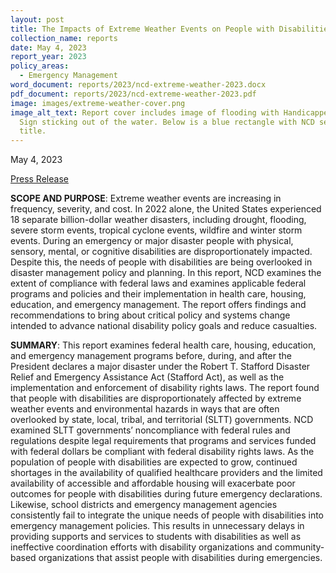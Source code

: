 ```yaml
---
layout: post
title: The Impacts of Extreme Weather Events on People with Disabilities
collection_name: reports
date: May 4, 2023
report_year: 2023
policy_areas:
  - Emergency Management
word_document: reports/2023/ncd-extreme-weather-2023.docx
pdf_document: reports/2023/ncd-extreme-weather-2023.pdf
image: images/extreme-weather-cover.png
image_alt_text: Report cover includes image of flooding with Handicapped Parking
  Sign sticking out of the water. Below is a blue rectangle with NCD seal and
  title.
---
```

May 4, 2023

[Press Release](https://ncd.gov/newsroom/2023/federal-report-finds-extreme-weather-substantially-and-disproportionately-impacts)

**SCOPE AND PURPOSE**: Extreme weather events are increasing in frequency, severity, and cost. In 2022 alone, the United States experienced 18 separate billion-dollar weather disasters, including drought, flooding, severe storm events, tropical cyclone events, wildfire and winter storm events. During an emergency or major disaster people with physical, sensory, mental, or cognitive disabilities are disproportionately impacted. Despite this, the needs of people with disabilities are being overlooked in disaster management policy and planning. In this report, NCD examines the extent of compliance with federal laws and examines applicable federal programs and policies and their implementation in health care, housing, education, and emergency management. The report offers findings and recommendations to bring about critical policy and systems change intended to advance national disability policy goals and reduce casualties.

**SUMMARY**: This report examines federal health care, housing, education, and emergency management programs before, during, and after the President declares a major disaster under the Robert T. Stafford Disaster Relief and Emergency Assistance Act (Stafford Act), as well as the implementation and enforcement of disability rights laws. The report found that people with disabilities are disproportionately affected by extreme weather events and environmental hazards in ways that are often overlooked by state, local, tribal, and territorial (SLTT) governments. NCD examined SLTT governments’ noncompliance with federal rules and regulations despite legal requirements that programs and services funded with federal dollars be compliant with federal disability rights laws. As the population of people with disabilities are expected to grow, continued shortages in the availability of qualified healthcare providers and the limited availability of accessible and affordable housing will exacerbate poor outcomes for people with disabilities during future emergency declarations. Likewise, school districts and emergency management agencies consistently fail to integrate the unique needs of people with disabilities into emergency management policies. This results in unnecessary delays in providing supports and services to students with disabilities as well as ineffective coordination efforts with disability organizations and community- based organizations that assist people with disabilities during emergencies.